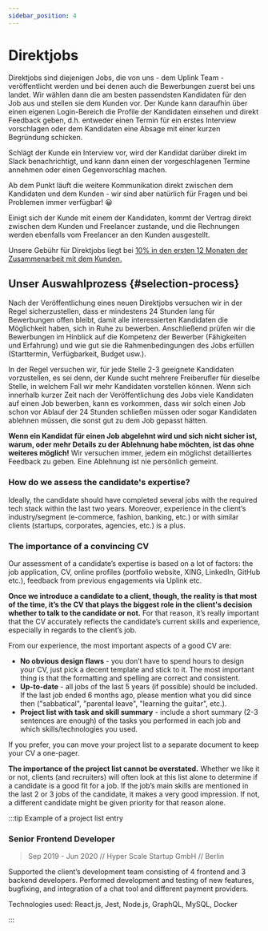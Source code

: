 ```yaml
---
sidebar_position: 4
---
```


# Direktjobs

Direktjobs sind diejenigen Jobs, die von uns - dem Uplink Team - veröffentlicht werden und bei denen auch die Bewerbungen zuerst bei uns landet. Wir wählen dann die am besten passendsten Kandidaten für den Job aus und stellen sie dem Kunden vor. Der Kunde kann daraufhin über einen eigenen Login-Bereich die Profile der Kandidaten einsehen und direkt Feedback geben, d.h. entweder einen Termin für ein erstes Interview vorschlagen oder dem Kandidaten eine Absage mit einer kurzen Begründung schicken.

Schlägt der Kunde ein Interview vor, wird der Kandidat darüber direkt im Slack benachrichtigt, und kann dann einen der vorgeschlagenen Termine annehmen oder einen Gegenvorschlag machen.

Ab dem Punkt läuft die weitere Kommunikation direkt zwischen dem Kandidaten und dem Kunden - wir sind aber natürlich für Fragen und bei Problemen immer verfügbar! 😀

Einigt sich der Kunde mit einem der Kandidaten, kommt der Vertrag direkt zwischen dem Kunden und Freelancer zustande, und die Rechnungen werden ebenfalls vom Freelancer an den Kunden ausgestellt.

Unsere Gebühr für Direktjobs liegt bei [10% in den ersten 12 Monaten der Zusammenarbeit mit dem Kunden.](our-fee.md)

## Unser Auswahlprozess {#selection-process}

Nach der Veröffentlichung eines neuen Direktjobs versuchen wir in der Regel sicherzustellen, dass er mindestens 24 Stunden lang für Bewerbungen offen bleibt, damit alle interessierten Kandidaten die Möglichkeit haben, sich in Ruhe zu bewerben. Anschließend prüfen wir die Bewerbungen im Hinblick auf die Kompetenz der Bewerber (Fähigkeiten und Erfahrung) und wie gut sie die Rahmenbedingungen des Jobs erfüllen (Starttermin, Verfügbarkeit, Budget usw.).

In der Regel versuchen wir, für jede Stelle 2-3 geeignete Kandidaten vorzustellen, es sei denn, der Kunde sucht mehrere Freiberufler für dieselbe Stelle, in welchem Fall wir mehr Kandidaten vorstellen können. Wenn sich innerhalb kurzer Zeit nach der Veröffentlichung des Jobs viele Kandidaten auf einen Job bewerben, kann es vorkommen, dass wir solch einen Job schon vor Ablauf der 24 Stunden schließen müssen oder sogar Kandidaten ablehnen müssen, die sonst gut zu dem Job gepasst hätten.

**Wenn ein Kandidat für einen Job abgelehnt wird und sich nicht sicher ist, warum, oder mehr Details zu der Ablehnung habe möchten, ist das ohne weiteres möglich!** Wir versuchen immer, jedem ein möglichst detailliertes Feedback zu geben. Eine Ablehnung ist nie persönlich gemeint.

### How do we assess the candidate's expertise?

Ideally, the candidate should have completed several jobs with the required tech stack within the last two years. Moreover, experience in the client’s industry/segment (e-commerce, fashion, banking, etc.) or with similar clients (startups, corporates, agencies, etc.) is a plus.

### The importance of a convincing CV

Our assessment of a candidate’s expertise is based on a lot of factors: the job application, CV, online profiles (portfolio website, XING, LinkedIn, GitHub etc.), feedback from previous engagements via Uplink etc.

**Once we introduce a candidate to a client, though, the reality is that most of the time, it’s the CV that plays the biggest role in the client's decision whether to talk to the candidate or not.** For that reason, it’s really important that the CV accurately reflects the candidate’s current skills and experience, especially in regards to the client’s job.

From our experience, the most important aspects of a good CV are:

* **No obvious design flaws** - you don’t have to spend hours to design your CV, just pick a decent template and stick to it. The most important thing is that the formatting and spelling are correct and consistent.
* **Up-to-date** - all jobs of the last 5 years (if possible) should be included. If the last job ended 6 months ago, please mention what you did since then ("sabbatical", "parental leave", "learning the guitar", etc.).
* **Project list with task and skill summary** - include a short summary (2-3 sentences are enough) of the tasks you performed in each job and which skills/technologies you used.

If you prefer, you can move your project list to a separate document to keep your CV a one-pager.

**The importance of the project list cannot be overstated.** Whether we like it or not, clients (and recruiters) will often look at this list alone to determine if a candidate is a good fit for a job. If the job’s main skills are mentioned in the last 2 or 3 jobs of the candidate, it makes a very good impression. If not, a different candidate might be given priority for that reason alone.

:::tip Example of a project list entry

### Senior Frontend Developer

> Sep 2019 - Jun 2020 // Hyper Scale Startup GmbH // Berlin

Supported the client’s development team consisting of 4 frontend and 3 backend developers. Performed development and testing of new features, bugfixing, and integration of a chat tool and different payment providers.

Technologies used: React.js, Jest, Node.js, GraphQL, MySQL, Docker

:::
